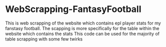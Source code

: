 # WebScrapping-FantasyFootball
This is web scrapping of the website which contains epl player stats for my fanstasy football.
The scapping is more specifically for the table within the website which contains the stats
This code can be used for the majority of table scrapping with some few twirks 
